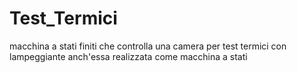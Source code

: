 # Test_Termici
macchina a stati finiti che controlla una camera per test termici
con lampeggiante
anch'essa realizzata come macchina a stati 
